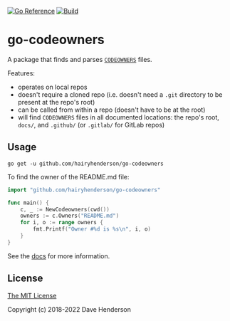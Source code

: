 [![Go Reference][doc-image]][docs]
[![Build][build-image]][build-url]

# go-codeowners

A package that finds and parses [`CODEOWNERS`](https://help.github.com/articles/about-codeowners/) files.

Features:
- operates on local repos
- doesn't require a cloned repo (i.e. doesn't need a `.git` directory to be 
  present at the repo's root)
- can be called from within a repo (doesn't have to be at the root)
- will find `CODEOWNERS` files in all documented locations: the repo's root,
  `docs/`, and `.github/` (or `.gitlab/` for GitLab repos)

## Usage

```console
go get -u github.com/hairyhenderson/go-codeowners
```

To find the owner of the README.md file:

```go
import "github.com/hairyhenderson/go-codeowners"

func main() {
	c, _ := NewCodeowners(cwd())
	owners := c.Owners("README.md")
	for i, o := range owners {
		fmt.Printf("Owner #%d is %s\n", i, o)
	}
}
```

See the [docs][] for more information.

## License

[The MIT License](http://opensource.org/licenses/MIT)

Copyright (c) 2018-2022 Dave Henderson

[docs]: https://pkg.go.dev/github.com/hairyhenderson/go-codeowners
[doc-image]: https://pkg.go.dev/badge/github.com/hairyhenderson/go-codeowners.svg

[build-image]: https://github.com/hairyhenderson/go-codeowners/actions/workflows/build.yml/badge.svg
[build-url]: https://github.com/hairyhenderson/go-codeowners/actions/workflows/build.yml
